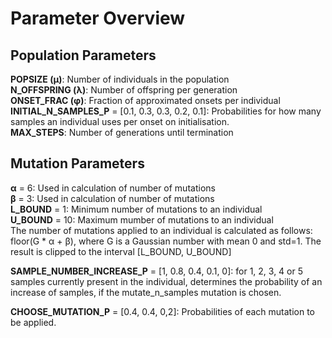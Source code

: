 # Parameter Overview

## Population Parameters
**POPSIZE (µ)**: Number of individuals in the population  
**N_OFFSPRING (λ)**: Number of offspring per generation  
**ONSET_FRAC (φ)**: Fraction of approximated onsets per individual  
**INITIAL_N_SAMPLES_P** = [0.1, 0.3, 0.3, 0.2, 0.1]: Probabilities for how many samples an individual uses per onset on initialisation.  
**MAX_STEPS**: Number of generations until termination  

## Mutation Parameters
**α** = 6: Used in calculation of number of mutations  
**β** = 3: Used in calculation of number of mutations  
**L_BOUND** = 1: Minimum number of mutations to an individual  
**U_BOUND** = 10: Maximum mumber of mutations to an individual  
The number of mutations applied to an individual is calculated as follows:
floor(G * α + β), where G is a Gaussian number with mean 0 and std=1. The result is clipped to the interval [L_BOUND, U_BOUND]  

**SAMPLE_NUMBER_INCREASE_P** = [1, 0.8, 0.4, 0.1, 0]: for 1, 2, 3, 4 or 5 samples currently present in the individual, determines the probability of an increase of samples, if the mutate_n_samples mutation is chosen.   

**CHOOSE_MUTATION_P** = [0.4, 0.4, 0,2]: Probabilities of each mutation to be applied.